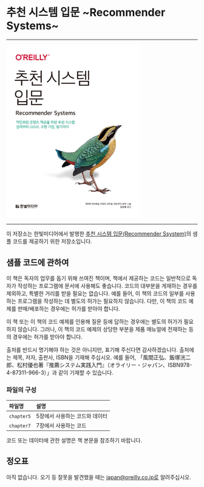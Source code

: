 # 추천 시스템 입문 ~Recommender Systems~

---

<img src="./cover.jpg" width="70%">

---

이 저장소는 한빛미디어에서 발행한 [추천 시스템 입문(Recommender Ssystem)]()의 샘플 코드를 제공하기 위한 저장소입니다.

## 샘플 코드에 관하여

이 책은 독자의 업무를 돕기 위해 쓰여진 책이며, 책에서 제공하는 코드는 일반적으로 독자가 작성하는 프로그램에 문서에 사용해도 좋습니다. 코드의 대부분을 게재하는 경우를 제외하고, 특별한 거리를 받을 필요는 없습니다. 예를 들어, 이 책의 코드의 일부를 사용하는 프로그램을 작성하는 데 별도의 허가는 필요하지 않습니다. 다만, 이 책의 코드 예제를 판매/배포하는 경우에는 허가를 받아야 합니다.

이 책 또는 이 책의 코드 예제를 인용해 질문 등에 답하는 경우에는 별도의 허가가 필요하지 않습니다. 그러나, 이 책의 코드 예제의 상당한 부분을 제품 매뉴얼에 전재하는 등의 경우에는 허가를 받아야 합니다.

출처를 반드시 명기해야 하는 것은 아니지만, 표기해 주신다면 감사하겠습니다. 출처에는 제목, 저자, 출판사, ISBN을 기재해 주십시오. 예를 들어, 「風間正弘、飯塚洸二郎、松村優也著『推薦システム実践入門』（オライリー・ジャパン、ISBN978-4-87311-966-3）」과 같이 기재할 수 있습니다.

### 파일의 구성

|파일명|설명|
|:---|:---|
|`chapter5`|5장에서 사용하는 코드와 데이터|
|`chapter7`|7장에서 사용하는 코드|

코드 또는 데이터에 관한 설명은 책 본문을 참조하기 바랍니다.

## 정오표

아직 없습니다. 오기 등 잘못을 발견했을 때는 japan@oreilly.co.jp로 알려주십시오.
